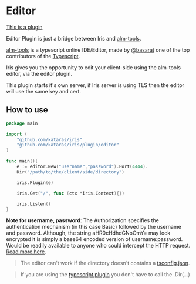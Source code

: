 # Editor

[This is a plugin](https://github.com/kataras/iris/tree/development/plugin/editor)

Editor Plugin is just a bridge between Iris and [alm-tools](http://alm.tools).


[alm-tools](http://alm.tools) is a typescript online IDE/Editor, made by [@basarat](https://twitter.com/basarat) one of the top contributors of the [Typescript](http://www.typescriptlang.org).

Iris gives you the opportunity to edit your client-side using the alm-tools editor, via the editor plugin.


This plugin starts it's own server, if Iris server is using TLS then the editor will use the same key and cert.

## How to use

```go
package main

import (
	"github.com/kataras/iris"
	"github.com/kataras/iris/plugin/editor"
)

func main(){
	e := editor.New("username","password").Port(4444).
    Dir("/path/to/the/client/side/directory")

	iris.Plugin(e)

	iris.Get("/", func (ctx *iris.Context){})

	iris.Listen()
}


```

**Note for username, password**: The Authorization specifies the authentication mechanism (in this case Basic) followed by the username and password.
Although, the string aHR0cHdhdGNoOmY= may look encrypted it is simply a base64 encoded version of username:password.
Would be readily available to anyone who could intercept the HTTP request. [Read more here](https://www.httpwatch.com/httpgallery/authentication).

> The editor can't work if the directory doesn't contains a [tsconfig.json](http://www.typescriptlang.org/docs/handbook/tsconfig.json.html).

> If you are using the [typescript plugin](https://github.com/kataras/iris/tree/development/plugin/typescript) you don't have to call the .Dir(...)


